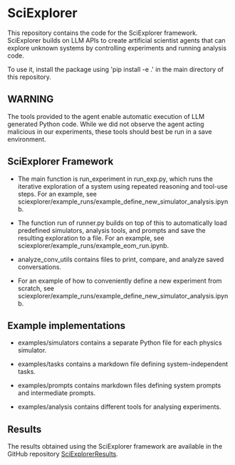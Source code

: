 # SciExplorer

This repository contains the code for the SciExplorer framework. SciExplorer builds on LLM APIs to create artificial scientist agents that can explore unknown systems by controlling experiments and running analysis code.

To use it, install the package using 'pip install -e .' in the main directory of this repository.



## WARNING

The tools provided to the agent enable automatic execution of LLM generated Python code. While we did not observe the agent acting malicious in our experiments, these tools should best be run in a save environment.



## SciExplorer Framework

- The main function is run_experiment in run_exp.py, which runs the iterative exploration of a system using repeated reasoning and tool-use steps. For an example, see sciexplorer/example_runs/example_define_new_simulator_analysis.ipynb.

- The function run of runner.py builds on top of this to automatically load predefined simulators, analysis tools, and prompts and save the resulting exploration to a file. For an example, see sciexplorer/example_runs/example_eom_run.ipynb.

- analyze_conv_utils contains files to print, compare, and analyze saved conversations.

- For an example of how to conveniently define a new experiment from scratch, see sciexplorer/example_runs/example_define_new_simulator_analysis.ipynb.



## Example implementations



- examples/simulators contains a separate Python file for each physics simulator.

- examples/tasks contains a markdown file defining system-independent tasks.

- examples/prompts contains markdown files defining system prompts and intermediate prompts.

- examples/analysis contains different tools for analysing experiments.



## Results

The results obtained using the SciExplorer framework are available in the GitHub repository [SciExplorerResults](https://github.com/MaxNaeg/SciExplorerResults.git).







